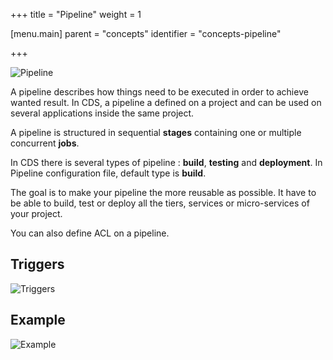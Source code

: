 +++
title = "Pipeline"
weight = 1

[menu.main]
parent = "concepts"
identifier = "concepts-pipeline"

+++

![Pipeline](/images/concepts_pipeline.png)

A pipeline describes how things need to be executed in order to achieve wanted result. In CDS, a pipeline a defined on a project and can be used on several applications inside the same project.

A pipeline is structured in sequential **stages** containing one or multiple concurrent **jobs**.

In CDS there is several types of pipeline : **build**, **testing** and **deployment**. In Pipeline configuration file, default type is **build**.

The goal is to make your pipeline the more reusable as possible. It have to be able to build, test or deploy all the tiers, services or micro-services of your project.

You can also define ACL on a pipeline.

## Triggers

![Triggers](/images/concepts_pipeline_trigger.png)

## Example

![Example](/images/concepts_pipeline_example.png)

